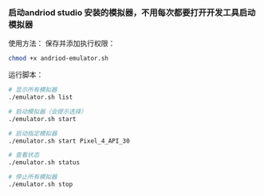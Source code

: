 ### 启动andriod studio 安装的模拟器，不用每次都要打开开发工具启动模拟器

使用方法：
保存并添加执行权限：

```bash
chmod +x andriod-emulator.sh
```
运行脚本：

```bash
# 显示所有模拟器
./emulator.sh list

# 启动模拟器（会提示选择）
./emulator.sh start

# 启动指定模拟器
./emulator.sh start Pixel_4_API_30

# 查看状态
./emulator.sh status

# 停止所有模拟器
./emulator.sh stop
```
